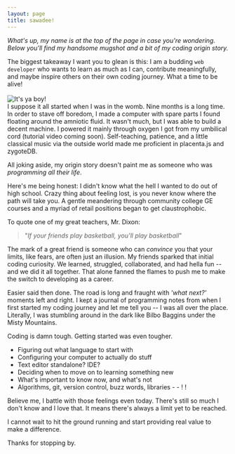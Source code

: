 ```yaml
---
layout: page
title: sawadee!
---
```


*What's up, my name is at the top of the page in case you're wondering. Below you'll find my handsome mugshot and a bit of my coding origin story.*

The biggest takeaway I want you to glean is this: I am a budding <code>web developer</code> who wants to learn as much as I can, contribute meaningfully, and maybe inspire others on their own coding journey. What a time to be alive!
<br>
<br>
![It's ya boy!](http://i.imgur.com/oiuVgQ4.jpg)
<br>
I suppose it all started when I was in the womb. Nine months is a long time. In order to stave off boredom, I made a computer with spare parts I found floating around the amniotic fluid. It wasn't much, but I was able to build a decent machine. I powered it mainly through oxygen I got from my umbilical cord (tutorial video coming soon). Self-teaching, patience, and a little classical music via the outside world made me proficient in placenta.js and zygoteDB.

All joking aside, my origin story doesn't paint me as someone who was *programming all their life*.

Here's me being honest: I didn't know what the hell I wanted to do out of high school. Crazy thing about feeling lost, is you never know where the path will take you. A gentle meandering through community college GE courses and a myriad of retail positions began to get claustrophobic.

To quote one of my great teachers, Mr. Dixon:

> "*If your friends play basketball, you'll play basketball*"

The mark of a great friend is someone who can *convince* you that your limits, like fears, are often just an illusion. My friends sparked that initial coding curiosity. We learned, struggled, collaborated, and had hella fun -- and we did it all together. That alone fanned the flames to push me to make the switch to developing as a career.

Easier said then done. The road is long and fraught with *'what next?'* moments left and right. I kept a journal of programming notes from when I first started my coding journey and let me tell you -- I was all over the place. Literally, I was stumbling around in the dark like Bilbo Baggins under the Misty Mountains.

Coding is damn tough. Getting started was even tougher.

* Figuring out what language to start with
* Configuring your computer to actually do stuff
* Text editor standalone? IDE?
* Deciding when to move on to learning something new
* What's important to know now, and what's not
* Algorithms, git, version control, buzz words, libraries - - ! !

Believe me, I battle with those feelings even today. There's still so much I don't know and I love that. It means there's always a limit yet to be reached.

I cannot wait to hit the ground running and start providing real value to make a difference.

Thanks for stopping by.
